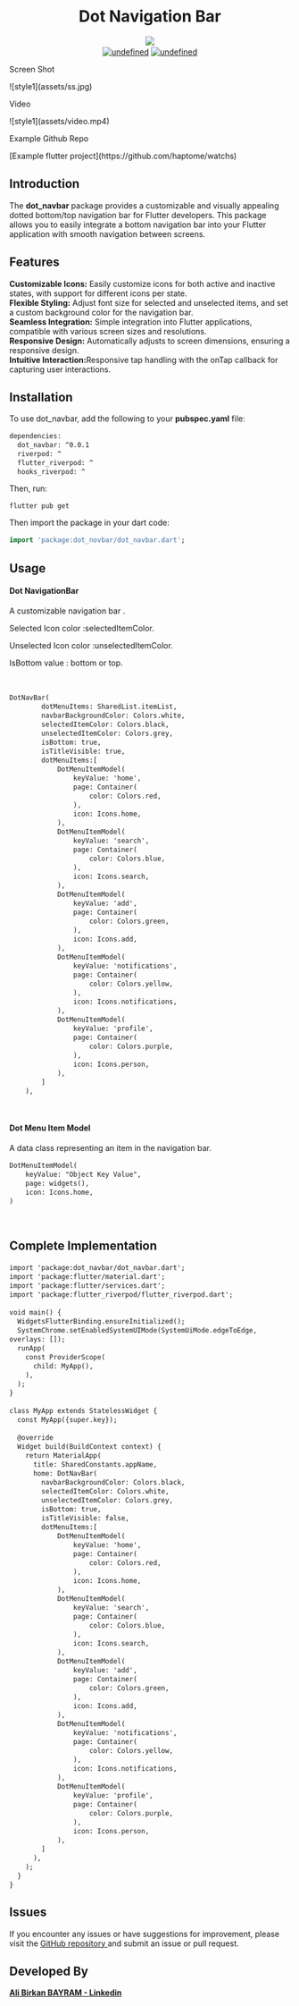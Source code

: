 <h1 align="center"> Dot Navigation Bar</h1>

<p align="center">
 
<img src="https://img.shields.io/badge/Maintained%3F-Yes-green?style=for-the-badge">
<br>
 <a href="#" target="_blank"><img alt="undefined" src="https://badgen.net/pub/flutter-platform/dot_navigation_bar"></a>
 <a href="#" target="_blank"><img alt="undefined" src="https://badgen.net/pub/sdk-version/uuid"></a>
<br>
</p>

<p> Screen Shot</p>
![style1](assets/ss.jpg)

<p> Video </p>
![style1](assets/video.mp4)

<p> Example Github Repo </p>
[Example flutter project](https://github.com/haptome/watchs)

<h2> Introduction </h2>
The <b>dot_navbar</b> package provides a customizable and visually appealing dotted bottom/top navigation bar for Flutter developers. This package allows you to easily integrate a bottom navigation bar into your Flutter application with smooth navigation between screens.

<h2>Features</h2>
<b>Customizable Icons:</b> Easily customize icons for both active and inactive states, with support for different icons per state.
<br>
<b>Flexible Styling:</b> Adjust font size for selected and unselected items, and set a custom background color for the navigation bar.
<br>
<b>Seamless Integration:</b> Simple integration into Flutter applications, compatible with various screen sizes and resolutions.
<br>
<b>Responsive Design:</b> Automatically adjusts to screen dimensions, ensuring a responsive design.
<br>
<b>Intuitive Interaction:</b>Responsive tap handling with the onTap callback for capturing user interactions.

<h2> Installation </h2>
To use dot_navbar, add the following to your <b>pubspec.yaml</b> file:

```
dependencies:
  dot_navbar: ^0.0.1
  riverpod: ^
  flutter_riverpod: ^
  hooks_riverpod: ^
```

Then, run:

```
flutter pub get
```

Then import the package in your dart code:

```dart
import 'package:dot_novbar/dot_navbar.dart';
```

<h2>Usage</h2>

<h4>Dot NavigationBar</h4>

<p>A customizable navigation bar .</p>
<p>Selected Icon color :selectedItemColor.</p>
<p>Unselected Icon color :unselectedItemColor.</p>
<p>IsBottom value : bottom or top.</p>

<br>

```
DotNavBar(
        dotMenuItems: SharedList.itemList,
        navbarBackgroundColor: Colors.white,
        selectedItemColor: Colors.black,
        unselectedItemColor: Colors.grey,
        isBottom: true,
        isTitleVisible: true,
        dotMenuItems:[
            DotMenuItemModel(
                keyValue: 'home',
                page: Container(
                    color: Colors.red,
                ),
                icon: Icons.home,
            ),
            DotMenuItemModel(
                keyValue: 'search',
                page: Container(
                    color: Colors.blue,
                ),
                icon: Icons.search,
            ),
            DotMenuItemModel(
                keyValue: 'add',
                page: Container(
                    color: Colors.green,
                ),
                icon: Icons.add,
            ),
            DotMenuItemModel(
                keyValue: 'notifications',
                page: Container(
                    color: Colors.yellow,
                ),
                icon: Icons.notifications,
            ),
            DotMenuItemModel(
                keyValue: 'profile',
                page: Container(
                    color: Colors.purple,
                ),
                icon: Icons.person,
            ),
        ]
    ),
```

<br>

<h4>Dot Menu Item Model</h4>
A data class representing an item in the navigation bar.
<br>

```
DotMenuItemModel(
    keyValue: "Object Key Value",
    page: widgets(),
    icon: Icons.home,
)
```

<br>

<h2> Complete Implementation </h2>

```
import 'package:dot_navbar/dot_navbar.dart';
import 'package:flutter/material.dart';
import 'package:flutter/services.dart';
import 'package:flutter_riverpod/flutter_riverpod.dart';

void main() {
  WidgetsFlutterBinding.ensureInitialized();
  SystemChrome.setEnabledSystemUIMode(SystemUiMode.edgeToEdge, overlays: []);
  runApp(
    const ProviderScope(
      child: MyApp(),
    ),
  );
}

class MyApp extends StatelessWidget {
  const MyApp({super.key});

  @override
  Widget build(BuildContext context) {
    return MaterialApp(
      title: SharedConstants.appName,
      home: DotNavBar(
        navbarBackgroundColor: Colors.black,
        selectedItemColor: Colors.white,
        unselectedItemColor: Colors.grey,
        isBottom: true,
        isTitleVisible: false,
        dotMenuItems:[
            DotMenuItemModel(
                keyValue: 'home',
                page: Container(
                    color: Colors.red,
                ),
                icon: Icons.home,
            ),
            DotMenuItemModel(
                keyValue: 'search',
                page: Container(
                    color: Colors.blue,
                ),
                icon: Icons.search,
            ),
            DotMenuItemModel(
                keyValue: 'add',
                page: Container(
                    color: Colors.green,
                ),
                icon: Icons.add,
            ),
            DotMenuItemModel(
                keyValue: 'notifications',
                page: Container(
                    color: Colors.yellow,
                ),
                icon: Icons.notifications,
            ),
            DotMenuItemModel(
                keyValue: 'profile',
                page: Container(
                    color: Colors.purple,
                ),
                icon: Icons.person,
            ),
        ]
      ),
    );
  }
}

```

<h2>Issues </h2>
If you encounter any issues or have suggestions for improvement, please visit the
<a href="https://github.com/alibirkanbayram/dot_navbar">GitHub repository </a> and submit an issue or pull request.

<h2>Developed By</h2>
<b><a href="https://www.linkedin.com/in/alibirkanbayram">Ali Birkan BAYRAM - Linkedin</a></b>

